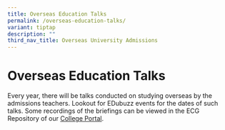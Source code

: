 ```yaml
---
title: Overseas Education Talks
permalink: /overseas-education-talks/
variant: tiptap
description: ""
third_nav_title: Overseas University Admissions
---
```

<h1><strong>Overseas Education Talks</strong></h1>
<p>Every year, there will be talks conducted on studying overseas by the
admissions teachers. Lookout for EDubuzz events for the dates of such talks.
Some recordings of the briefings can be viewed in the ECG Repository of
our <a href="https://portal.nyjc.edu.sg/" rel="noopener nofollow" target="_blank">College Portal</a>.</p>
<p></p>